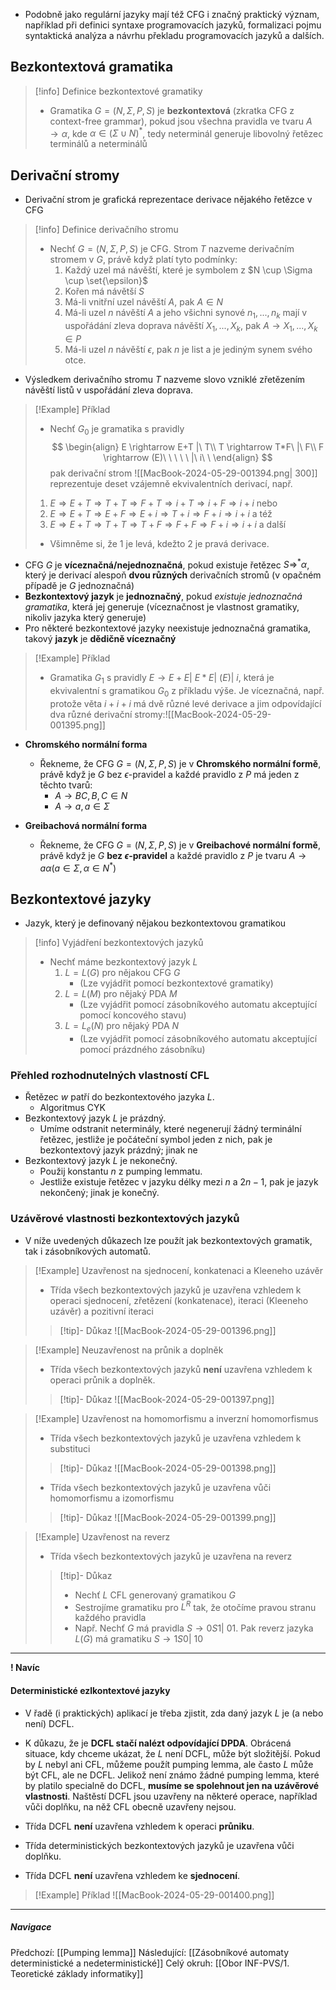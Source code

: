 - Podobně jako regulární jazyky mají též CFG i značný praktický význam, například při definici syntaxe programovacích jazyků, formalizaci pojmu syntaktická analýza a návrhu překladu programovacích jazyků a dalších.

## Bezkontextová gramatika
>[!info] Definice bezkontextové gramatiky
>- Gramatika $G = (N, \Sigma, P, S)$ je **bezkontextová** (zkratka CFG z context-free grammar), pokud jsou všechna pravidla ve tvaru $A \rightarrow \alpha$, kde $\alpha \in (\Sigma \cup N)^{*}$, tedy neterminál generuje libovolný řetězec terminálů a neterminálů

## Derivační stromy
- Derivační strom je grafická reprezentace derivace nějakého řetězce v CFG

>[!info] Definice derivačního stromu
>- Nechť $G = (N, \Sigma, P, S)$ je CFG. Strom $T$ nazveme derivačním stromem v $G$, právě když platí tyto podmínky:
>	1. Každý uzel má návěští, které je symbolem z $N \cup \Sigma \cup \set{\epsilon}$
>	2. Kořen má návětší $S$
>	3. Má-li vnitřní uzel návěští $A$, pak $A \in N$
>	4. Má-li uzel $n$ návěští $A$ a jeho všichni synové $n_{1},...,n_{k}$ mají v uspořádání zleva doprava návěští $X_{1}, ..., X_{k}$, pak $A \rightarrow X_{1}, ..., X_{k} \in P$
>	5. Má-li uzel $n$ návěští $\epsilon$, pak $n$ je list a je jediným synem svého otce.

- Výsledkem derivačního stromu $T$ nazveme slovo vzniklé zřetězením návěští listů v uspořádání zleva doprava.

>[!Example] Příklad
>- Nechť $G_{0}$ je gramatika s pravidly 
>  $$
>  \begin{align}
>  E \rightarrow E+T |\ T\\
>  T \rightarrow T*F\ |\ F\\
>  F \rightarrow (E)\ \ \ \ \ |\ i\ \ 
>  \end{align}
> $$ 
>  pak derivační strom 
>  ![[MacBook-2024-05-29-001394.png| 300]] 
>  reprezentuje deset vzájemně ekvivalentních derivací, např.
>  1. $E \Rightarrow E+T \Rightarrow T+T \Rightarrow F+T \Rightarrow i+T \Rightarrow i+F \Rightarrow i+i$ nebo
>  2. $E \Rightarrow E+T \Rightarrow E+F \Rightarrow E+i \Rightarrow T+i \Rightarrow F+i \Rightarrow i+i$ a též
>  3. $E \Rightarrow E+T \Rightarrow T+T \Rightarrow T+F \Rightarrow F+F \Rightarrow F+i \Rightarrow i+i$ a další
>- Všimněme si, že $1$ je levá, kdežto $2$ je pravá derivace.


- CFG $G$ je **víceznačná/nejednoznačná**, pokud existuje řetězec $S \Rightarrow ^{*}\alpha$, který je derivací alespoň **dvou různých** derivačních stromů (v opačném případě je $G$ jednoznačná)
- **Bezkontextový jazyk** je **jednoznačný**, pokud *existuje jednoznačná gramatika*, která jej generuje (víceznačnost je vlastnost gramatiky, nikoliv jazyka který generuje)
- Pro některé bezkontextové jazyky neexistuje jednoznačná gramatika, takový **jazyk** je **dědičně víceznačný**

>[!Example] Příklad
>- Gramatika $G_{1}$ s pravidly $E \rightarrow E+E |\ E*E |\ (E) |\ i$, která je ekvivalentní s gramatikou $G_{0}$ z příkladu výše. Je víceznačná, např. protože věta $i+i+i$ má dvě různé levé derivace a jim odpovídající dva různé derivační stromy:![[MacBook-2024-05-29-001395.png]]

- **Chromského normální forma**
	- Řekneme, že CFG $G = (N, \Sigma, P, S)$ je v **Chromského normální formě**, právě když je $G$ bez $\epsilon$-pravidel a každé pravidlo z $P$ má jeden z těchto tvarů:
		- $A \rightarrow BC, B,C \in N$
		- $A \rightarrow a, a \in \Sigma$

- **Greibachová normální forma**
	- Řekneme, že CFG $G = (N, \Sigma, P, S)$ je v **Greibachové normální formě**, právě když je $G$ **bez $\epsilon$-pravidel** a každé pravidlo z $P$ je tvaru $A \rightarrow a \alpha (a \in \Sigma, \alpha \in N^{*})$

## Bezkontextové jazyky
- Jazyk, který je definovaný nějakou bezkontextovou gramatikou

>[!info] Vyjádření bezkontextových jazyků
>- Nechť máme bezkontextový jazyk $L$
>	1. $L = L(G)$ pro nějakou CFG $G$
>		- (Lze vyjádřit pomocí bezkontextové gramatiky)
>	2. $L = L(M)$ pro nějaký PDA $M$
>		- (Lze vyjádřit pomocí zásobníkového automatu akceptující pomocí koncového stavu)
>	3. $L = L_{e}(N)$ pro nějaký PDA $N$
>		- (Lze vyjádřit pomocí zásobníkového automatu akceptující pomocí prázdného zásobníku)

### Přehled rozhodnutelných vlastností CFL
- Řetězec $w$ patří do bezkontextového jazyka $L$.
	- Algoritmus CYK
- Bezkontextový jazyk $L$ je prázdný.
	- Umíme odstranit neterminály, které negenerují žádný terminální řetězec, jestliže je počáteční symbol jeden z nich, pak je bezkontextový jazyk prázdný; jinak ne
- Bezkontextový jazyk $L$ je nekonečný.
	- Použij konstantu $n$ z pumping lemmatu.
	- Jestliže existuje řetězec v jazyku délky mezi $n$ a $2n-1$, pak je jazyk nekončený; jinak je konečný.

### Uzávěrové vlastnosti bezkontextových jazyků
- V níže uvedených důkazech lze použít jak bezkontextových gramatik, tak i zásobníkových automatů.

>[!Example] Uzavřenost na sjednocení, konkatenaci a Kleeneho uzávěr
>- Třída všech bezkontextových jazyků je uzavřena vzhledem k operaci sjednocení, zřetězení (konkatenace), iteraci (Kleeneho uzávěr) a pozitivní iteraci
>
>>[!tip]- Důkaz
>>![[MacBook-2024-05-29-001396.png]]

>[!Example] Neuzavřenost na průnik a doplněk
>- Třída všech bezkontextových jazyků **není** uzavřena vzhledem k operaci průnik a doplněk.
>
>>[!tip]- Důkaz
>>![[MacBook-2024-05-29-001397.png]]

>[!Example] Uzavřenost na homomorfismu a inverzní homomorfismus
>- Třída všech bezkontextových jazyků je uzavřena vzhledem k substituci
>
>>[!tip]- Důkaz
>>![[MacBook-2024-05-29-001398.png]]
>
>- Třída všech bezkontextových jazyků je uzavřena vůči homomorfismu a izomorfismu
>
>>[!tip]- Důkaz
>>![[MacBook-2024-05-29-001399.png]]

>[!Example] Uzavřenost na reverz
>- Třída všech bezkontextových jazyků je uzavřena na reverz
>
>>[!tip]- Důkaz
>>- Nechť $L$ CFL generovaný gramatikou $G$
>>- Sestrojíme gramatiku pro $L^{R}$ tak, že otočíme pravou stranu každého pravidla
>>- Např. Nechť $G$ má pravidla $S \rightarrow 0S1 |\ 01$. Pak reverz jazyka $L(G)$ má gramatiku $S \rightarrow 1S0 |\ 10$

---
**! Navíc**
#### Deterministické ezlkontextové jazyky
- V řadě (i praktických) aplikací je třeba zjistit, zda daný jazyk $L$ je (a nebo není) DCFL.
- K důkazu, že je **DCFL stačí nalézt odpovídající DPDA**. Obrácená situace, kdy chceme ukázat, že $L$ není DCFL, může být složitější. Pokud by $L$ nebyl ani CFL, můžeme použít pumping lemma, ale často $L$ může být CFL, ale ne DCFL. Jelikož není známo žádné pumping lemma, které by platilo specialně do DCFL, **musíme se spolehnout jen na uzávěrové vlastnosti**. Naštěstí DCFL jsou uzavřeny na některé operace, například vůči doplňku, na něž CFL obecně uzavřeny nejsou.

- Třída DCFL **není** uzavřena vzhledem k operaci **průniku**.
- Třída deterministických bezkontextových jazyků je uzavřena vůči doplňku.
- Třída DCFL **není** uzavřena vzhledem ke **sjednocení**.

>[!Example] Příklad
>![[MacBook-2024-05-29-001400.png]]

---
##### Navigace
Předchozí:  [[Pumping lemma]]
Následující: [[Zásobníkové automaty deterministické a nedeterministické]]
Celý okruh: [[Obor INF-PVS/1. Teoretické základy informatiky]]